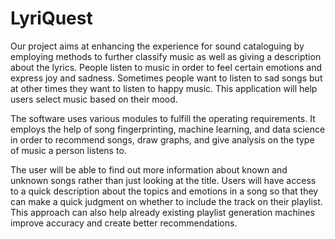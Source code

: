 # LyriQuest  <Prototype>
Our project aims at enhancing the experience for sound cataloguing by employing methods to further classify music as well as giving a description about the lyrics. People listen to music in order to feel certain emotions and express joy and sadness. Sometimes people want to listen to sad songs but at other times they want to listen to happy music. This application will help users select music based on their mood. 
 
The software uses various modules to fulfill the operating requirements. It employs the help of song fingerprinting, machine learning, and data science in order to recommend songs, draw graphs, and give analysis on the type of music a person listens to.  
 
The user will be able to find out more information about known and unknown songs rather than just looking at the title. Users will have access to a quick description about the topics and emotions in a song so that they can make a quick judgment on whether to include the track on their playlist. This approach can also help already existing playlist generation machines improve accuracy and create better recommendations. 
